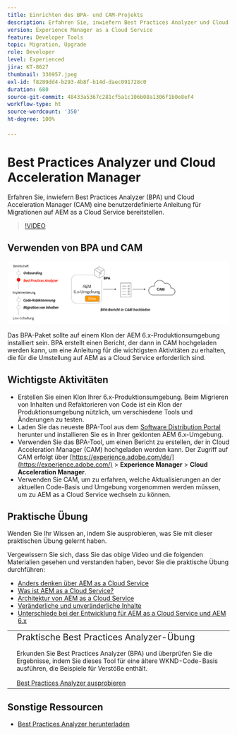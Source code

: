 ```yaml
---
title: Einrichten des BPA- und CAM-Projekts
description: Erfahren Sie, inwiefern Best Practices Analyzer und Cloud Acceleration Manager eine benutzerdefinierte Anleitung für Migrationen auf AEM as a Cloud Service bereitstellen.
version: Experience Manager as a Cloud Service
feature: Developer Tools
topic: Migration, Upgrade
role: Developer
level: Experienced
jira: KT-8627
thumbnail: 336957.jpeg
exl-id: f8289dd4-b293-4b8f-b14d-daec091728c0
duration: 680
source-git-commit: 48433a5367c281cf5a1c106b08a1306f1b0e8ef4
workflow-type: ht
source-wordcount: '350'
ht-degree: 100%

---
```


# Best Practices Analyzer und Cloud Acceleration Manager

Erfahren Sie, inwiefern Best Practices Analyzer (BPA) und Cloud Acceleration Manager (CAM) eine benutzerdefinierte Anleitung für Migrationen auf AEM as a Cloud Service bereitstellen. 

>[!VIDEO](https://video.tv.adobe.com/v/3453360?quality=12&learn=on&captions=ger)

## Verwenden von BPA und CAM

![Allgemeine Darstellung von BPA und CAM](assets/bpa-cam-diagram.png)

Das BPA-Paket sollte auf einem Klon der AEM 6.x-Produktionsumgebung installiert sein. BPA erstellt einen Bericht, der dann in CAM hochgeladen werden kann, um eine Anleitung für die wichtigsten Aktivitäten zu erhalten, die für die Umstellung auf AEM as a Cloud Service erforderlich sind.

## Wichtigste Aktivitäten

+ Erstellen Sie einen Klon Ihrer 6.x-Produktionsumgebung. Beim Migrieren von Inhalten und Refaktorieren von Code ist ein Klon der Produktionsumgebung nützlich, um verschiedene Tools und Änderungen zu testen.
+ Laden Sie das neueste BPA-Tool aus dem [Software Distribution Portal](https://experience.adobe.com/#/downloads/content/software-distribution/de/aemcloud.html) herunter und installieren Sie es in Ihrer geklonten AEM 6.x-Umgebung.
+ Verwenden Sie das BPA-Tool, um einen Bericht zu erstellen, der in Cloud Acceleration Manager (CAM) hochgeladen werden kann. Der Zugriff auf CAM erfolgt über [https://experience.adobe.com/de/](https://experience.adobe.com/) > **Experience Manager** > **Cloud Acceleration Manager**.
+ Verwenden Sie CAM, um zu erfahren, welche Aktualisierungen an der aktuellen Code-Basis und Umgebung vorgenommen werden müssen, um zu AEM as a Cloud Service wechseln zu können.

## Praktische Übung

Wenden Sie Ihr Wissen an, indem Sie ausprobieren, was Sie mit dieser praktischen Übung gelernt haben.

Vergewissern Sie sich, dass Sie das obige Video und die folgenden Materialien gesehen und verstanden haben, bevor Sie die praktische Übung durchführen:

+ [Anders denken über AEM as a Cloud Service](./introduction.md)
+ [Was ist AEM as a Cloud Service?](https://experienceleague.adobe.com/docs/experience-manager-learn/cloud-service/introduction/what-is-aem-as-a-cloud-service.html?lang=de)
+ [Architektur von AEM as a Cloud Service](https://experienceleague.adobe.com/docs/experience-manager-learn/cloud-service/introduction/architecture.html?lang=de)
+ [Veränderliche und unveränderliche Inhalte](https://experienceleague.adobe.com/docs/experience-manager-learn/cloud-service/developing/basics/mutable-immutable.html?lang=de)
+ [Unterschiede bei der Entwicklung für AEM as a Cloud Service und AEM 6.x](https://experienceleague.adobe.com/docs/experience-manager-cloud-service/implementing/developing/development-guidelines.html?lang=de#developing)

<table style="border-width:0">
    <tr>
        <td style="width:150px">
            <a  rel="noreferrer"
                target="_blank"
                href="https://github.com/adobe/aem-cloud-engineering-video-series-exercises/tree/session1-differently#bootcamp---session-1-introduction-and-thinking-differently"><img alt="Praktische GitHub-Repository-Übung" src="./assets/github.png"/>
            </a>        
        </td>
        <td style="width:100%;margin-bottom:1rem;">
            <div style="font-size:1.25rem;font-weight:400;">Praktische Best Practices Analyzer-Übung</div>
            <p style="margin:1rem 0">
                Erkunden Sie Best Practices Analyzer (BPA) und überprüfen Sie die Ergebnisse, indem Sie dieses Tool für eine ältere WKND-Code-Basis ausführen, die Beispiele für Verstöße enthält.
            </p>
            <a  rel="noreferrer"
                target="_blank"
                href="https://github.com/adobe/aem-cloud-engineering-video-series-exercises/tree/session1-differently#bootcamp---session-1-introduction-and-thinking-differently" class="spectrum-Button spectrum-Button--primary spectrum-Button--sizeM">
<span class="spectrum-Button-label has-no-wrap has-text-weight-bold">Best Practices Analyzer ausprobieren</span>
</a>
        </td>
    </tr>
</table>


## Sonstige Ressourcen

+ [Best Practices Analyzer herunterladen](https://experience.adobe.com/#/downloads/content/software-distribution/de/aemcloud.html?fulltext=Best*+Practices*+Analyzer*&amp;orderby=%40jcr%3Acontent%2Fjcr%3AlastModified&amp;orderby.sort=desc&amp;layout=list&amp;p.offset=0&amp;p.limit=1)